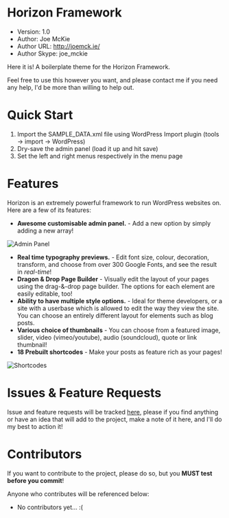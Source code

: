 Horizon Framework
=================

* Version: 1.0
* Author: Joe McKie
* Author URL: http://joemck.ie/
* Author Skype: joe_mckie


Here it is! A boilerplate theme for the Horizon Framework. 

Feel free to use this however you want, and please contact me if you need any help, I'd be more than willing to help out.

**Quick Start**
===============

1. Import the SAMPLE_DATA.xml file using WordPress Import plugin (tools -> import -> WordPress)
2. Dry-save the admin panel (load it up and hit save)
3. Set the left and right menus respectively in the menu page

**Features**
============

Horizon is an extremely powerful framework to run WordPress websites on. Here are a few of its features:

* **Awesome customisable admin panel.** - Add a new option by simply adding a new array!
 
![Admin Panel](http://joemck.ie/wp-content/uploads/2013/07/admin_panel.png)

* **Real time typography previews.** - Edit font size, colour, decoration, transform, and choose from over 300 Google Fonts, and see the result in *real-time*!
* **Dragon & Drop Page Builder** - Visually edit the layout of your pages using the drag-&-drop page builder. The options for each element are easily editable, too!
* **Ability to have multiple style options.** - Ideal for theme developers, or a site with a userbase which is allowed to edit the way they view the site. You can choose an entirely different layout for elements such as blog posts.
* **Various choice of thumbnails** - You can choose from a featured image, slider, video (vimeo/youtube), audio (soundcloud), quote or link thumbnail!
* **18 Prebuilt shortcodes** - Make your posts as feature rich as your pages!

![Shortcodes](http://joemck.ie/wp-content/uploads/2013/07/shortcodes.png)

**Issues & Feature Requests**
==========

Issue and feature requests will be tracked [here](https://github.com/joemckie/horizon-framework/issues), please if you find anything or have an idea that will add to the project, make a note of it here, and I'll do my best to action it!

**Contributors**
================

If you want to contribute to the project, please do so, but you **MUST test before you commit**! 

Anyone who contributes will be referenced below:

* No contributors yet... :(
